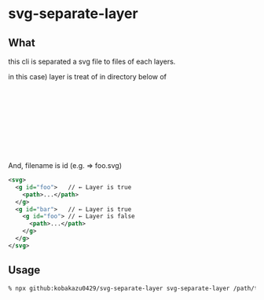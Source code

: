 # svg-separate-layer

## What

this cli is separated a svg file to files of each layers.

in this case) layer is treat of <g> in directory below of <svg>.

And, filename is id (e.g. <g id="foo"> => foo.svg)

```xml
<svg>
  <g id="foo">   // ← Layer is true
    <path>...</path>
  </g>
  <g id="bar">   // ← Layer is true
    <g id="foo"> // ← Layer is false
      <path>...</path>
    </g>
  </g>
</svg>
```

## Usage

```bash
% npx github:kobakazu0429/svg-separate-layer svg-separate-layer /path/to/input.svg path/to/output_dir/
```
